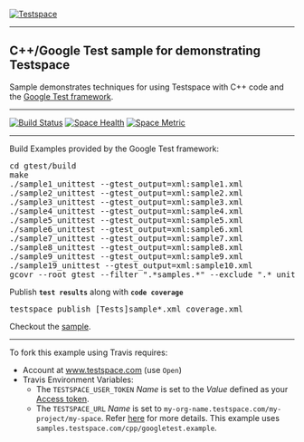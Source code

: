 [![Testspace](http://www.testspace.com/public/img/testspace_logo.png)](http://www.testspace.com)
***

## C++/Google Test sample for demonstrating Testspace

Sample demonstrates techniques for using Testspace with C++ code and the [Google Test framework](https://code.google.com/p/googletest).

***

[![Build Status](https://travis-ci.org/testspace-samples/cpp.googletest.svg?branch=master)](https://travis-ci.org/testspace-samples/cpp.googletest)
[![Space Health](http://munderseth.stridespace.com/projects/262/spaces/806/badge)](http://munderseth.stridespace.com/projects/262/spaces/806 "Test Cases")
[![Space Metric](http://munderseth.stridespace.com/projects/262/spaces/806/metrics/161/badge)](http://munderseth.stridespace.com/projects/262/spaces/806/metrics#metric-161 "Line/Statement Coverage")


***

Build Examples provided by the Google Test framework:

<pre>
cd gtest/build
make
./sample1_unittest --gtest_output=xml:sample1.xml
./sample2_unittest --gtest_output=xml:sample2.xml
./sample3_unittest --gtest_output=xml:sample3.xml
./sample4_unittest --gtest_output=xml:sample4.xml
./sample5_unittest --gtest_output=xml:sample5.xml
./sample6_unittest --gtest_output=xml:sample6.xml
./sample7_unittest --gtest_output=xml:sample7.xml
./sample8_unittest --gtest_output=xml:sample8.xml
./sample9_unittest --gtest_output=xml:sample9.xml
./sample19_unittest --gtest_output=xml:sample10.xml
gcovr --root gtest --filter ".*samples.*" --exclude ".*_unittest.*" -x -o ../build/coverage.xml
</pre>

Publish **`test results`** along with **`code coverage`**

<pre>
testspace publish [Tests]sample*.xml coverage.xml
</pre>

Checkout the [sample](http://munderseth.stridespace.com/projects/cpp/spaces/googletest.example). 

***

To fork this example using Travis requires:
  - Account at www.testspace.com (use `Open`)
  - Travis Environment Variables:
    - The `TESTSPACE_USER_TOKEN` *Name* is set to the *Value* defined as your [Access token](http://help.testspace.com/using-your-organization:user-settings).
    - The `TESTSPACE_URL` *Name* is set to `my-org-name.testspace.com/my-project/my-space`. Refer [here](http://help.testspace.com/reference:runner-reference#config) for more details. This example uses `samples.testspace.com/cpp/googletest.example`.
  